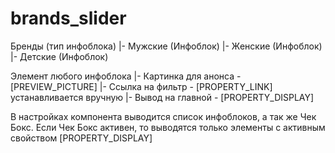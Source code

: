 # brands_slider

Бренды (тип инфоблока)
|- Мужские (Инфоблок)
|- Женские (Инфоблок)
|- Детские (Инфоблок)

Элемент любого инфоблока
|- Картинка для анонса - [PREVIEW_PICTURE]
|- Ссылка на фильтр - [PROPERTY_LINK] устанавливается вручную
|- Вывод на главной - [PROPERTY_DISPLAY]

В настройках компонента выводится список инфоблоков, а так же Чек Бокс. Если Чек Бокс активен, то выводятся только элементы с активным свойством [PROPERTY_DISPLAY]
